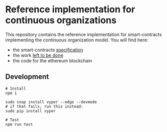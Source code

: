 # Reference implementation for continuous organizations

This repository contains the reference implementation for smart-contracts implementing the continuous organization model. You will find here:
* the smart-contracts [specification](https://github.com/Fairmint/c-org/wiki)
* the work [left to be done](https://github.com/Fairmint/c-org/projects)
* the code for the ethereum blockchain


## Development


```
# Install
npm i

sudo snap install vyper --edge --devmode
# if that fails, run this instead:
sudo pip install vyper

# Test
npm run test
```
